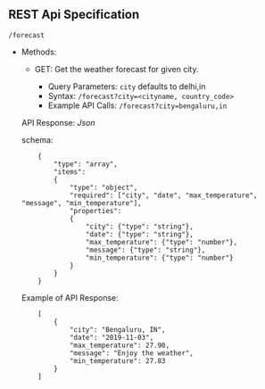## REST Api Specification

`/forecast` 
  * Methods:
  
    * GET: Get the weather forecast for given city. 
    
        * Query Parameters: `city` defaults to delhi,in
        * Syntax: `/forecast?city=<cityname, country_code>`
        * Example API Calls: `/forecast?city=bengaluru,in`
        
    API Response: *Json* 
    
    schema:
    ```
        {
            "type": "array",
            "items": 
            {
                "type": "object",
                "required": ["city", "date", "max_temperature", "message", "min_temperature"],
                "properties": 
                {
                    "city": {"type": "string"},
                    "date": {"type": "string"},
                    "max_temperature": {"type": "number"},
                    "message": {"type": "string"},
                    "min_temperature": {"type": "number"}
                }
            }
        }
    ```
    
    Example of API Response:
    ```
        [
            {
                "city": "Bengaluru, IN",
                "date": "2019-11-03",
                "max_temperature": 27.90,
                "message": "Enjoy the weather",
                "min_temperature": 27.83
            }
        ]
        
    ```
